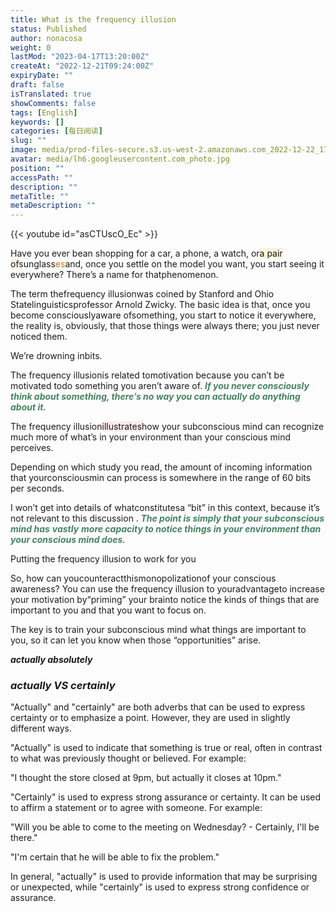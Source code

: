 ```yaml
---
title: What is the frequency illusion
status: Published
author: nonacosa
weight: 0
lastMod: "2023-04-17T13:20:00Z"
createAt: "2022-12-21T09:24:00Z"
expiryDate: ""
draft: false
isTranslated: true
showComments: false
tags: [English]
keywords: []
categories: [每日阅读]
slug: ""
image: media/prod-files-secure.s3.us-west-2.amazonaws.com_2022-12-22_17_47_12.png
avatar: media/lh6.googleusercontent.com_photo.jpg
position: ""
accessPath: ""
description: ""
metaTitle: ""
metaDescription: ""
---
```


{{< youtube id="asCTUscO_Ec" >}}



Have you ever bean shopping for a car, a phone, a watch, or<span style="background-color: rgba(251, 243, 219, 1);">a pair of</span>sunglass<span style="color: rgba(217, 115, 13, 1);">es</span>and, once you settle on the model you want, you start seeing it everywhere? There’s a name for thatphenomenon.

The term thefrequency illusionwas coined by Stanford and Ohio Statelinguisticsprofessor Arnold Zwicky. The basic idea is that, once you become consciouslyaware ofsomething, you start to notice it everywhere, the reality is, obviously, that those things were always there; you just never noticed them.

<!--more-->We’re drowning inbits.

The frequency illusionis related tomotivation because you can’t be motivated todo something you aren’t aware of.<span style="color: rgba(68, 131, 97, 1);"> ***If you never consciously think about something, there’s no way you can actually do anything about it.*** </span>

The frequency illusion<span style="background-color: rgba(253, 235, 236, 1);">illustrates</span>how your subconscious mind can recognize much more of what’s in your environment than your conscious mind perceives.

Depending on which study you read, the amount of incoming information that yourconsciousmin can process is somewhere in the range of 60 bits per seconds.

I won’t get into details of whatconstitutesa “bit” in this context, because it’s not relevant to this discussion<span style="color: rgba(68, 131, 97, 1);"> ***. The point is simply that your subconscious mind has*** </span><span style="color: rgba(68, 131, 97, 1);"> ***vastly*** </span><span style="color: rgba(68, 131, 97, 1);"> ***more capacity to notice things in your environment than your conscious mind does.*** </span>

Putting the frequency illusion to work for you

So, how can youcounteractthismonopolizationof your conscious awareness? You can use the frequency illusion to youradvantageto increase your motivation by“priming” your brainto notice the kinds of things that are important to you and that you want to focus on.

The key is to train your subconscious mind what things are important to you, so it can let you know when those “opportunities” arise.



 ***actually absolutely*** 

###  ***actually  VS  certainly*** 
"Actually" and "certainly" are both adverbs that can be used to express certainty or to emphasize a point. However, they are used in slightly different ways.

"Actually" is used to indicate that something is true or real, often in contrast to what was previously thought or believed. For example:

"I thought the store closed at 9pm, but actually it closes at 10pm."

"Certainly" is used to express strong assurance or certainty. It can be used to affirm a statement or to agree with someone. For example:

"Will you be able to come to the meeting on Wednesday? - Certainly, I'll be there."

"I'm certain that he will be able to fix the problem."

In general, "actually" is used to provide information that may be surprising or unexpected, while "certainly" is used to express strong confidence or assurance.







